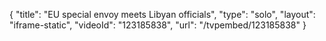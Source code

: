 {
    "title": "EU special envoy meets Libyan officials",
    "type": "solo",
    "layout": "iframe-static",
    "videoId": "123185838",
    "url": "\/tvpembed\/123185838"
}